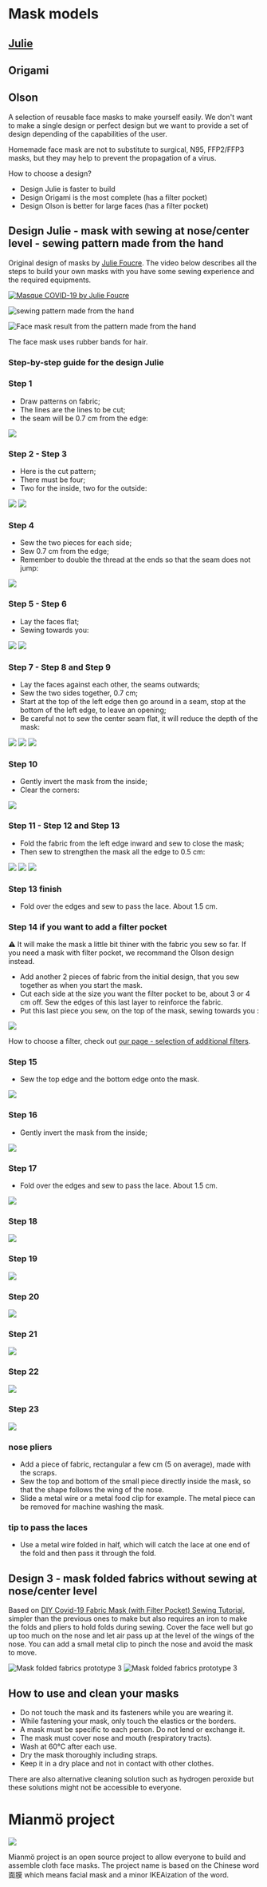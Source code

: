 # Mask models

## [Julie](#design-julie---mask-with-sewing-at-nosecenter-level---sewing-pattern-made-from-the-hand)
## Origami
## Olson

A selection of reusable face masks to make yourself easily. We don't want to make a single design or perfect design but we
want to provide a set of design depending of the capabilities of the user.

Homemade face mask are not to substitute to surgical, N95, FFP2/FFP3 masks, but they may help to prevent the propagation of a virus.

How to choose a design?

- Design Julie is faster to build
- Design Origami is the most complete (has a filter pocket)
- Design Olson is better for large faces (has a filter pocket)

## Design Julie - mask with sewing at nose/center level - sewing pattern made from the hand

Original design of masks by [Julie Foucre](https://www.instagram.com/julie_jfo/). The video below describes all the steps to build your own masks with
you have some sewing experience and the required equipments.

[![Masque COVID-19 by Julie Foucre](https://github.com/C00kie-/DIY-face-masks/raw/master/images/video-masque.png)](https://www.youtube.com/playlist?list=PLqa4HY-V5Q5lyBWA4AqbnE3Scpeb1iTBB)

![sewing pattern made from the hand](https://raw.githubusercontent.com/C00kie-/DIY-face-masks/master/images/patterns/julie_hand_pattern.jpeg)

![Face mask result from the pattern made from the hand](https://raw.githubusercontent.com/C00kie-/DIY-face-masks/master/images/patterns/prototype_julie1.jpeg)

The face mask uses rubber bands for hair.

### Step-by-step guide for the design Julie

### Step 1

- Draw patterns on fabric;
- The lines are the lines to be cut;
- the seam will be 0.7 cm from the edge:

![](https://raw.githubusercontent.com/Mianmo-project/mask-models/master/images/model-1/step-1.jpg)

### Step 2 - Step 3

- Here is the cut pattern;
- There must be four;
- Two for the inside, two for the outside:

![](https://raw.githubusercontent.com/Mianmo-project/mask-models/master/images/model-1/step-2.jpg)
![](https://raw.githubusercontent.com/Mianmo-project/mask-models/master/images/model-1/step-3.jpg)

### Step 4

- Sew the two pieces for each side;
- Sew 0.7 cm from the edge;
- Remember to double the thread at the ends so that the seam does not jump:

![](https://raw.githubusercontent.com/Mianmo-project/mask-models/master/images/model-1/step-4.jpg)

### Step 5 - Step 6

- Lay the faces flat;
- Sewing towards you:

![](https://raw.githubusercontent.com/Mianmo-project/mask-models/master/images/model-1/step-5.jpg)
![](https://raw.githubusercontent.com/Mianmo-project/mask-models/master/images/model-1/step-6.jpg)

### Step 7 - Step 8 and Step 9

- Lay the faces against each other, the seams outwards;
- Sew the two sides together, 0.7 cm;
- Start at the top of the left edge then go around in a seam, stop at the bottom of the left edge, to leave an opening;
- Be careful not to sew the center seam flat, it will reduce the depth of the mask:

![](https://raw.githubusercontent.com/Mianmo-project/mask-models/master/images/model-1/step-7.jpg)
![](https://raw.githubusercontent.com/Mianmo-project/mask-models/master/images/model-1/step-8.jpg)
![](https://raw.githubusercontent.com/Mianmo-project/mask-models/master/images/model-1/step-9.jpg)

### Step 10

- Gently invert the mask from the inside;
- Clear the corners:

![](https://raw.githubusercontent.com/Mianmo-project/mask-models/master/images/model-1/step-10.jpg)

### Step 11 - Step 12 and Step 13

- Fold the fabric from the left edge inward and sew to close the mask;
- Then sew to strengthen the mask all the edge to 0.5 cm:

![](https://raw.githubusercontent.com/Mianmo-project/mask-models/master/images/model-1/step-11.jpg)
![](https://raw.githubusercontent.com/Mianmo-project/mask-models/master/images/model-1/step-12.jpg)
![](https://raw.githubusercontent.com/Mianmo-project/mask-models/master/images/model-1/step-13.jpg)

### Step 13 finish

- Fold over the edges and sew to pass the lace. About 1.5 cm.

### Step 14 if you want to add a filter pocket

:warning: It will make the mask a little bit thiner with the fabric you sew so far. If you need a mask with filter pocket, we recommand the Olson design instead.

- Add another 2 pieces of fabric from the initial design, that you sew together as when you start the mask.
- Cut each side at the size you want the filter pocket to be, about 3 or 4 cm off. Sew the edges of this last layer to reinforce the fabric.
- Put this last piece you sew, on the top of the mask, sewing towards you :

![](https://raw.githubusercontent.com/Mianmo-project/mask-models/master/images/model-1/step-14.jpg)

How to choose a filter, check out [our page - selection of additional filters](https://github.com/Mianmo-project/selection-of-fabrics#selection-of-additional-filters).

### Step 15

- Sew the top edge and the bottom edge onto the mask.

![](https://raw.githubusercontent.com/Mianmo-project/mask-models/master/images/model-1/step-15.jpg)

### Step 16

- Gently invert the mask from the inside;

![](https://raw.githubusercontent.com/Mianmo-project/mask-models/master/images/model-1/step-16.jpg)

### Step 17
- Fold over the edges and sew to pass the lace. About 1.5 cm.

![](https://raw.githubusercontent.com/Mianmo-project/mask-models/master/images/model-1/step-17.jpg)

### Step 18

![](https://raw.githubusercontent.com/Mianmo-project/mask-models/master/images/model-1/step-18.jpg)

### Step 19

![](https://raw.githubusercontent.com/Mianmo-project/mask-models/master/images/model-1/step-19.jpg)

### Step 20

![](https://raw.githubusercontent.com/Mianmo-project/mask-models/master/images/model-1/step-20.jpg)

### Step 21

![](https://raw.githubusercontent.com/Mianmo-project/mask-models/master/images/model-1/step-21.jpg)

### Step 22

![](https://raw.githubusercontent.com/Mianmo-project/mask-models/master/images/model-1/step-22.jpg)

### Step 23

![](https://raw.githubusercontent.com/Mianmo-project/mask-models/master/images/model-1/step-23.jpg)

### nose pliers

- Add a piece of fabric, rectangular a few cm (5 on average), made with the scraps.
- Sew the top and bottom of the small piece directly inside the mask, so that the shape follows the wing of the nose.
- Slide a metal wire or a metal food clip for example. The metal piece can be removed for machine washing the mask.

### tip to pass the laces

- Use a metal wire folded in half, which will catch the lace at one end of the fold and then pass it through the fold.

## Design 3 - mask folded fabrics without sewing at nose/center level

Based on [DIY Covid-19 Fabric Mask (with Filter Pocket) Sewing Tutorial](https://www.youtube.com/watch?v=S9RWII2-5_4), simpler than the previous ones to make but also requires an iron to make the folds and pliers to hold folds during sewing. Cover the face well but go up too much on the nose and let air pass up at the level of the wings of the nose.
You can add a small metal clip to pinch the nose and avoid the mask to move.

![Mask folded fabrics prototype 3](https://raw.githubusercontent.com/C00kie-/DIY-face-masks/master/images/patterns/prototype_cookie_3-1.jpeg)
![Mask folded fabrics prototype 3](https://raw.githubusercontent.com/C00kie-/DIY-face-masks/master/images/patterns/prototype_cookie_3-2.jpeg)

## How to use and clean your masks

- Do not touch the mask and its fasteners while you are wearing it.
- While fastening your mask, only touch the elastics or the borders.
- A mask must be specific to each person. Do not lend or exchange it.
- The mask must cover nose and mouth (respiratory tracts).
- Wash at 60°C after each use.
- Dry the mask thoroughly including straps.
- Keep it in a dry place and not in contact with other clothes.

There are also alternative cleaning solution such as hydrogen peroxide but these solutions might not be accessible to everyone.

# Mianmö project

![](https://raw.githubusercontent.com/Mianmo-project/logos/master/drawing-en.png)

Mianmö project is an open source project to allow everyone to build and assemble cloth face masks. The project name is based on the Chinese word 面膜 which means facial mask and a minor IKEAization of the word.

